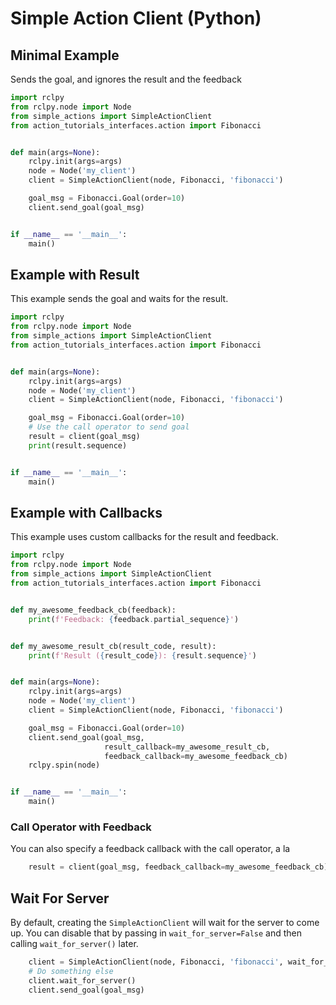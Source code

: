 # Simple Action Client (Python)

## Minimal Example
Sends the goal, and ignores the result and the feedback
```python
import rclpy
from rclpy.node import Node
from simple_actions import SimpleActionClient
from action_tutorials_interfaces.action import Fibonacci


def main(args=None):
    rclpy.init(args=args)
    node = Node('my_client')
    client = SimpleActionClient(node, Fibonacci, 'fibonacci')

    goal_msg = Fibonacci.Goal(order=10)
    client.send_goal(goal_msg)


if __name__ == '__main__':
    main()
```

## Example with Result
This example sends the goal and waits for the result.

```python
import rclpy
from rclpy.node import Node
from simple_actions import SimpleActionClient
from action_tutorials_interfaces.action import Fibonacci


def main(args=None):
    rclpy.init(args=args)
    node = Node('my_client')
    client = SimpleActionClient(node, Fibonacci, 'fibonacci')

    goal_msg = Fibonacci.Goal(order=10)
    # Use the call operator to send goal
    result = client(goal_msg)
    print(result.sequence)


if __name__ == '__main__':
    main()
```

## Example with Callbacks
This example uses custom callbacks for the result and feedback.
```python
import rclpy
from rclpy.node import Node
from simple_actions import SimpleActionClient
from action_tutorials_interfaces.action import Fibonacci


def my_awesome_feedback_cb(feedback):
    print(f'Feedback: {feedback.partial_sequence}')


def my_awesome_result_cb(result_code, result):
    print(f'Result ({result_code}): {result.sequence}')


def main(args=None):
    rclpy.init(args=args)
    node = Node('my_client')
    client = SimpleActionClient(node, Fibonacci, 'fibonacci')

    goal_msg = Fibonacci.Goal(order=10)
    client.send_goal(goal_msg,
                     result_callback=my_awesome_result_cb,
                     feedback_callback=my_awesome_feedback_cb)
    rclpy.spin(node)


if __name__ == '__main__':
    main()
```

### Call Operator with Feedback
You can also specify a feedback callback with the call operator, a la
```python
    result = client(goal_msg, feedback_callback=my_awesome_feedback_cb)
```

## Wait For Server
By default, creating the `SimpleActionClient` will wait for the server to come up. You can disable that by passing in `wait_for_server=False` and then calling `wait_for_server()` later.

```python
    client = SimpleActionClient(node, Fibonacci, 'fibonacci', wait_for_server=False)
    # Do something else
    client.wait_for_server()
    client.send_goal(goal_msg)
```
